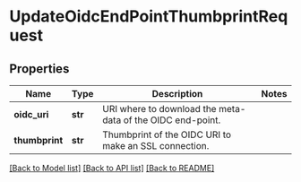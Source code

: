 # UpdateOidcEndPointThumbprintRequest

## Properties
Name | Type | Description | Notes
------------ | ------------- | ------------- | -------------
**oidc_uri** | **str** | URI where to download the meta-data of the OIDC end-point. | 
**thumbprint** | **str** | Thumbprint of the OIDC URI to make an SSL connection. | 

[[Back to Model list]](../README.md#documentation-for-models) [[Back to API list]](../README.md#documentation-for-api-endpoints) [[Back to README]](../README.md)

